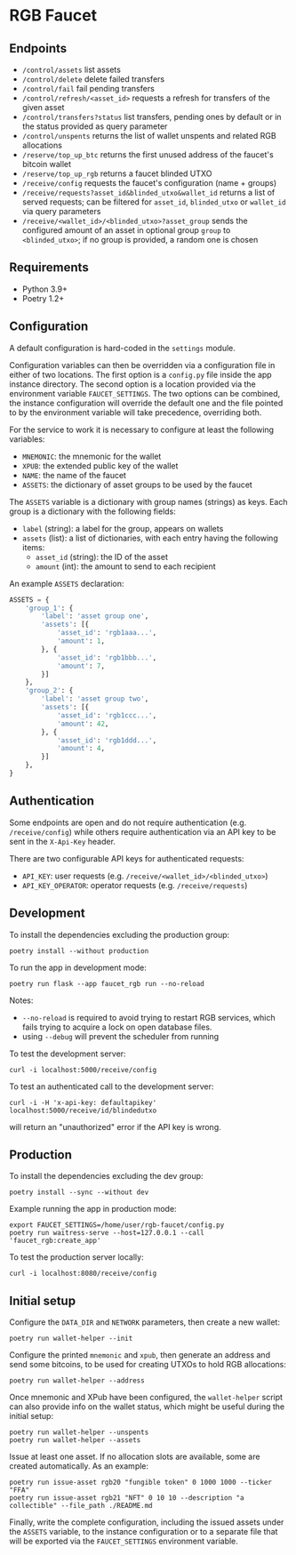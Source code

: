 # RGB Faucet

## Endpoints

- `/control/assets` list assets
- `/control/delete` delete failed transfers
- `/control/fail` fail pending transfers
- `/control/refresh/<asset_id>` requests a refresh for transfers of the given
  asset
- `/control/transfers?status` list transfers, pending ones by default or
  in the status provided as query parameter
- `/control/unspents` returns the list of wallet unspents and related RGB
  allocations
- `/reserve/top_up_btc` returns the first unused address of the faucet's
  bitcoin wallet
- `/reserve/top_up_rgb` returns a faucet blinded UTXO
- `/receive/config` requests the faucet's configuration (name + groups)
- `/receive/requests?asset_id&blinded_utxo&wallet_id` returns a list of served
  requests; can be filtered for `asset_id`, `blinded_utxo` or `wallet_id` via
  query parameters
- `/receive/<wallet_id>/<blinded_utxo>?asset_group` sends the configured amount of an asset in
  optional group `group` to `<blinded_utxo>`; if no group is provided, a random
  one is chosen

## Requirements
- Python 3.9+
- Poetry 1.2+

## Configuration

A default configuration is hard-coded in the `settings` module.

Configuration variables can then be overridden via a configuration file in
either of two locations. The first option is a `config.py` file inside the app
instance directory. The second option is a location provided via the
environment variable `FAUCET_SETTINGS`. The two options can be combined, the
instance configuration will override the default one and the file pointed to by
the environment variable will take precedence, overriding both.

For the service to work it is necessary to configure at least the following
variables:
- `MNEMONIC`: the mnemonic for the wallet
- `XPUB`: the extended public key of the wallet
- `NAME`: the name of the faucet
- `ASSETS`: the dictionary of asset groups to be used by the faucet

The `ASSETS` variable is a dictionary with group names (strings) as keys. Each
group is a dictionary with the following fields:
- `label` (string): a label for the group, appears on wallets
- `assets` (list): a list of dictionaries, with each entry having the following
  items:
  - `asset_id` (string): the ID of the asset
  - `amount` (int): the amount to send to each recipient

An example `ASSETS` declaration:
```python
ASSETS = {
    'group_1': {
        'label': 'asset group one',
        'assets': [{
            'asset_id': 'rgb1aaa...',
            'amount': 1,
        }, {
            'asset_id': 'rgb1bbb...',
            'amount': 7,
        }]
    },
    'group_2': {
        'label': 'asset group two',
        'assets': [{
            'asset_id': 'rgb1ccc...',
            'amount': 42,
        }, {
            'asset_id': 'rgb1ddd...',
            'amount': 4,
        }]
    },
}
```

## Authentication

Some endpoints are open and do not require authentication (e.g.
`/receive/config`) while others require authentication via an API key to be
sent in the `X-Api-Key` header.

There are two configurable API keys for authenticated requests:
 - `API_KEY`: user requests (e.g. `/receive/<wallet_id>/<blinded_utxo>`)
 - `API_KEY_OPERATOR`: operator requests (e.g. `/receive/requests`)

## Development

To install the dependencies excluding the production group:
```shell
poetry install --without production
```

To run the app in development mode:
```shell
poetry run flask --app faucet_rgb run --no-reload
```
Notes:
- `--no-reload` is required to avoid trying to restart RGB services, which
fails trying to acquire a lock on open database files.
- using `--debug` will prevent the scheduler from running


To test the development server:
```shell
curl -i localhost:5000/receive/config
```

To test an authenticated call to the development server:
```shell
curl -i -H 'x-api-key: defaultapikey' localhost:5000/receive/id/blindedutxo
```
will return an "unauthorized" error if the API key is wrong.

## Production

To install the dependencies excluding the dev group:
```shell
poetry install --sync --without dev
```

Example running the app in production mode:
```shell
export FAUCET_SETTINGS=/home/user/rgb-faucet/config.py
poetry run waitress-serve --host=127.0.0.1 --call 'faucet_rgb:create_app'
```

To test the production server locally:
```shell
curl -i localhost:8080/receive/config
```

## Initial setup

Configure the `DATA_DIR` and `NETWORK` parameters, then create a new wallet:
```shell
poetry run wallet-helper --init
```

Configure the printed `mnemonic` and `xpub`, then generate an address and send
some bitcoins, to be used for creating UTXOs to hold RGB allocations:
```shell
poetry run wallet-helper --address
```

Once mnemonic and XPub have been configured, the `wallet-helper` script can
also provide info on the wallet status, which might be useful during the
initial setup:
```shell
poetry run wallet-helper --unspents
poetry run wallet-helper --assets
```

Issue at least one asset. If no allocation slots are available, some are
created automatically. As an example:
```shell
poetry run issue-asset rgb20 "fungible token" 0 1000 1000 --ticker "FFA"
poetry run issue-asset rgb21 "NFT" 0 10 10 --description "a collectible" --file_path ./README.md
```

Finally, write the complete configuration, including the issued assets under
the `ASSETS` variable, to the instance configuration or to a separate file that
will be exported via the `FAUCET_SETTINGS` environment variable.
